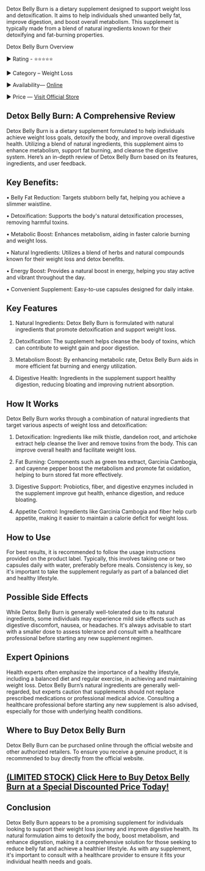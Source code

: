 Detox Belly Burn is a dietary supplement designed to support weight loss and detoxification. It aims to help individuals shed unwanted belly fat, improve digestion, and boost overall metabolism. This supplement is typically made from a blend of natural ingredients known for their detoxifying and fat-burning properties.

Detox Belly Burn Overview

► Rating - ⭐⭐⭐⭐⭐

► Category – Weight Loss

► Availability— [Online](https://atozsupplement.com/detox-belly-burn/)

► Price — [Visit Official Store](https://atozsupplement.com/detox-belly-burn/)

## Detox Belly Burn: A Comprehensive Review

Detox Belly Burn is a dietary supplement formulated to help individuals achieve weight loss goals, detoxify the body, and improve overall digestive health. Utilizing a blend of natural ingredients, this supplement aims to enhance metabolism, support fat burning, and cleanse the digestive system. Here’s an in-depth review of Detox Belly Burn based on its features, ingredients, and user feedback.

## Key Benefits:

•	Belly Fat Reduction: Targets stubborn belly fat, helping you achieve a slimmer waistline.

•	Detoxification: Supports the body's natural detoxification processes, removing harmful toxins.

•	Metabolic Boost: Enhances metabolism, aiding in faster calorie burning and weight loss.

•	Natural Ingredients: Utilizes a blend of herbs and natural compounds known for their weight loss and detox benefits.

•	Energy Boost: Provides a natural boost in energy, helping you stay active and vibrant throughout the day.

•	Convenient Supplement: Easy-to-use capsules designed for daily intake.

## Key Features

1.	Natural Ingredients: Detox Belly Burn is formulated with natural ingredients that promote detoxification and support weight loss.

2.	Detoxification: The supplement helps cleanse the body of toxins, which can contribute to weight gain and poor digestion.

3.	Metabolism Boost: By enhancing metabolic rate, Detox Belly Burn aids in more efficient fat burning and energy utilization.

4.	Digestive Health: Ingredients in the supplement support healthy digestion, reducing bloating and improving nutrient absorption.

## How It Works

Detox Belly Burn works through a combination of natural ingredients that target various aspects of weight loss and detoxification:

1.	Detoxification: Ingredients like milk thistle, dandelion root, and artichoke extract help cleanse the liver and remove toxins from the body. This can improve overall health and facilitate weight loss.

2.	Fat Burning: Components such as green tea extract, Garcinia Cambogia, and cayenne pepper boost the metabolism and promote fat oxidation, helping to burn stored fat more effectively.

3.	Digestive Support: Probiotics, fiber, and digestive enzymes included in the supplement improve gut health, enhance digestion, and reduce bloating.

4.	Appetite Control: Ingredients like Garcinia Cambogia and fiber help curb appetite, making it easier to maintain a calorie deficit for weight loss.

## How to Use

For best results, it is recommended to follow the usage instructions provided on the product label. Typically, this involves taking one or two capsules daily with water, preferably before meals. Consistency is key, so it's important to take the supplement regularly as part of a balanced diet and healthy lifestyle.

## Possible Side Effects

While Detox Belly Burn is generally well-tolerated due to its natural ingredients, some individuals may experience mild side effects such as digestive discomfort, nausea, or headaches. It's always advisable to start with a smaller dose to assess tolerance and consult with a healthcare professional before starting any new supplement regimen.

## Expert Opinions
Health experts often emphasize the importance of a healthy lifestyle, including a balanced diet and regular exercise, in achieving and maintaining weight loss. Detox Belly Burn’s natural ingredients are generally well-regarded, but experts caution that supplements should not replace prescribed medications or professional medical advice. Consulting a healthcare professional before starting any new supplement is also advised, especially for those with underlying health conditions.

## Where to Buy Detox Belly Burn

Detox Belly Burn can be purchased online through the official website and other authorized retailers. To ensure you receive a genuine product, it is recommended to buy directly from the official website.

## [(LIMITED STOCK) Click Here to Buy Detox Belly Burn at a Special Discounted Price Today!](https://atozsupplement.com/detox-belly-burn/)

## Conclusion

Detox Belly Burn appears to be a promising supplement for individuals looking to support their weight loss journey and improve digestive health. Its natural formulation aims to detoxify the body, boost metabolism, and enhance digestion, making it a comprehensive solution for those seeking to reduce belly fat and achieve a healthier lifestyle. As with any supplement, it's important to consult with a healthcare provider to ensure it fits your individual health needs and goals.



